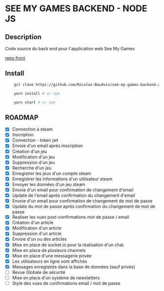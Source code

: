# SEE MY GAMES BACKEND - NODE JS

## Description

Code source du back end pour l'application web See My Games

[repo front](https://github.com/Nicolas-Baudvin/see-my-games-front)

## Install

```bash
    git clone https://github.com/Nicolas-Baudvin/see-my-games-backend.git
```

```bash
    yarn install # or npm
```

```bash
    yarn start # or npm
```

## ROADMAP

- [x] Connection à steam
- [x] Inscription
- [x] Connection - token jwt
- [x] Envoie d'un email après inscription
- [x] Création d'un jeu
- [x] Modification d'un jeu
- [x] Suppression d'un jeu
- [x] Recherche d'un jeu
- [x] Enregistrer les jeux d'un compte steam
- [x] Enregistrer les informations d'un utilisateur steam
- [x] Envoyer les données d'un jeu steam
- [x] Envoie d'un email pour confirmation de changement d'email
- [x] Update de l'email après confirmation du changement d'email
- [x] Envoie d'un email pour confirmation de changement de mot de passe
- [x] Update du mot de passe après confirmation du changement de mot de passe
- [x] Realiser les vues post-confirmations mot de passe / email
- [x] Création d'un article
- [x] Modification d'un article
- [x] Suppression d'un article
- [x] Envoie d'un ou des articles
- [x] Mise en place de socket.io pour la réalisation d'un chat.
- [x] Mise en place de plusieurs channels
- [x] Mise en place d'une messagerie privée
- [x] Les utilisateurs en ligne sont affichés
- [x] Messages enregistrés dans la base de données (sauf privés)
- [ ] Revue Globale de sécurité
- [ ] Mise en place d'un système de newsletters
- [ ] Style des vues de confirmations email / mot de passe
